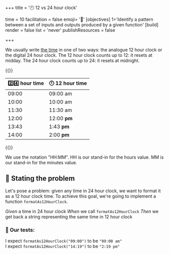 +++
title = '🕛 12 vs 24 hour clock'

time = 10
facilitation = false
emoji= '🧩'
[objectives]
 1='Identify a pattern between a set of inputs and outputs produced by a given function'
[build]
  render = false
  list = 'never'
  publishResources = false

+++

We usually write [the time](https://www.bbc.co.uk/bitesize/topics/zkfycdm/articles/z44mqfr) in one of two ways: the analogue 12 hour clock or the digital 24 hour clock. The 12 hour clock counts up to 12: it resets at midday. The 24 hour clock counts up to 24: it resets at midnight.

{{<tooltip title="Conversion from 24 hour to 12 hour">}}

| 2️⃣4️⃣ hour time | 🕛 12 hour time |
| -------------- | --------------- |
| 09:00          | 09:00 am        |
| 10:00          | 10:00 am        |
| 11:30          | 11:30 am        |
| 12:00          | 12:00 **pm**    |
| 13:43          | 1:43 **pm**     |
| 14:00          | 2:00 **pm**     |

{{</tooltip>}}

We use the notation "HH:MM". HH is our stand-in for the hours value. MM is our stand-in for the minutes value.

## 🧩 Stating the problem

Let's pose a problem: given any time in 24 hour clock, we want to format it as a 12 hour clock time. To achieve this goal, we're going to implement a function `formatAs12HourClock`.

_Given_ a time in 24 hour clock
_When_ we call `formatAs12HourClock`
_Then_ we get back a string representing the same time in 12 hour clock

### 🧪 Our tests:

I expect `formatAs12HourClock("09:00")` to be `"09:00 am"`  
I expect `formatAs12HourClock("14:19")` to be `"2:19 pm"`
